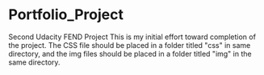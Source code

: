 # Portfolio_Project
Second Udacity FEND Project
This is my initial effort toward completion of the project. 
The CSS file should be placed in a folder titled "css" in same directory, and the img files should be placed in a folder titled "img"
in the same directory.
